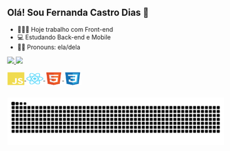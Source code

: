 ## Olá! Sou Fernanda Castro Dias 👋

- 👩🏼‍💻 Hoje trabalho com Front-end <br />
- 💻 Estudando Back-end e Mobile <br />
- 👩🏼 Pronouns: ela/dela

<div>
  <a href="https://github.com/fernandacastrodias44">
  <img height="180em" src="https://github-readme-stats.vercel.app/api?username=fernandacastrodias44&show_icons=true&theme=dracula&include_all_commits=true&count_private=true"/>
  <img height="180em" src="https://github-readme-stats.vercel.app/api/top-langs/?username=fernandacastrodias44&layout=compact&langs_count=16&theme=dracula"/>
</div>

<div style="display: inline_block"><br>
  <img align="center" al="Fer-Js" height="30" width="40" src="https://raw.githubusercontent.com/devicons/devicon/master/icons/javascript/javascript-plain.svg">
  <img align="center" alt="Fer-React" height="30" width="40" src="https://raw.githubusercontent.com/devicons/devicon/master/icons/react/react-original.svg">
  <img align="center" alt="Fer-HTML" height="30" width="40" src="https://raw.githubusercontent.com/devicons/devicon/master/icons/html5/html5-original.svg">
  <img align="center" alt="Fer-CSS" height="30" width="40" src="https://raw.githubusercontent.com/devicons/devicon/master/icons/css3/css3-original.svg">
</div>

##

<picture align="center">
  <source media="(prefers-color-scheme: dark)" srcset="https://raw.githubusercontent.com/fernandacastrodias44/fernandacastrodias44/output/github-contribution-grid-snake-dark.svg">
  <source media="(prefers-color-scheme: light)" srcset="https://raw.githubusercontent.com/fernandacastrodias44/fernandacastrodias44/output/github-contribution-grid-snake-dark.svg">
  <img align="center" alt="github contribution grid snake animation" src="https://raw.githubusercontent.com/fernandacastrodias44/fernandacastrodias44/output/github-contribution-grid-snake.svg">
</picture>
